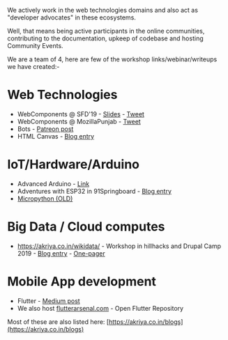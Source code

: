 
We actively work in the web technologies domains and also act as "developer advocates" in these ecosystems. 

Well, that means being active participants in the online communities, contributing to the documentation, upkeep of codebase and hosting Community Events.

We are a team of 4, here are few of the workshop links/webinar/writeups we have created:- 

# Web Technologies
* WebComponents @ SFD'19 - [Slides](https://slides.com/kaaro/web-componentss/) - [Tweet](https://twitter.com/sfdpu/status/1176437856505495552)
* WebComponents @ MozillaPunjab - [Tweet](https://twitter.com/MozPunjab/status/1107232662790569985)
* Bots - [Patreon post](https://www.patreon.com/posts/discord-bot-feed-28033124)
* HTML Canvas - [Blog entry](https://kaaro.akriya.co.in/kCanvas/)

# IoT/Hardware/Arduino
* Advanced Arduino - [Link](https://goo.gl/24u5He)
* Adventures with ESP32 in 91Springboard - [Blog entry](https://akriya.co.in/coke-voting-machine/)
* [Micropython (OLD)](https://www.slideshare.net/karx01/micro-python-pycon-india-2018-proposal-kartik-arora)


# Big Data / Cloud computes
* https://akriya.co.in/wikidata/ - Workshop in hillhacks and Drupal Camp 2019 - [Blog entry](https://slides.com/kaaro/wikidata#/) - [One-pager](https://akriya.co.in/wikidata/)

# Mobile App development
* Flutter - [Medium post](https://medium.com/flutterarsenal/build-a-nested-tabbar-in-flutter-7e0cae5cfc7)
* We also host [flutterarsenal.com](https://flutterarsenal.com) - Open Flutter Repository


Most of these are also listed here: [https://akriya.co.in/blogs](https://akriya.co.in/blogs)
